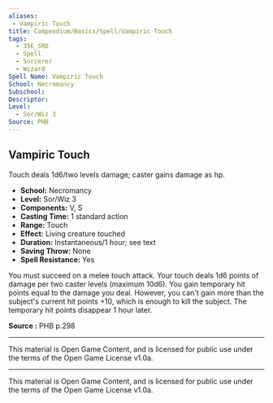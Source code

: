 ```yaml
---
aliases:
 - Vampiric Touch
title: Compendium/Basics/Spell/Vampiric Touch
tags:  
  - 35E_SRD  
  - Spell  
  - Sorcerer  
  - Wizard  
Spell Name: Vampiric Touch
School: Necromancy
Subschool: 
Descriptor: 
Level:
  - Sor/Wiz 3
Source: PHB
---
```


## Vampiric Touch

Touch deals 1d6/two levels damage; caster gains damage as hp.

- **School:** Necromancy  
- **Level:** Sor/Wiz 3  
- **Components:** V, S  
- **Casting Time:** 1 standard action  
- **Range:** Touch  
- **Effect:** Living creature touched  
- **Duration:** Instantaneous/1 hour; see text  
- **Saving Throw:** None  
- **Spell Resistance:** Yes  

You must succeed on a melee touch attack. Your touch deals 1d6 points of damage per two caster levels (maximum 10d6). You gain temporary hit points equal to the damage you deal. However, you can't gain more than the subject's current hit points +10, which is enough to kill the subject. The temporary hit points disappear 1 hour later.



**Source :** PHB p.298

---

This material is Open Game Content, and is licensed for public use under  
the terms of the Open Game License v1.0a.

---

This material is Open Game Content, and is licensed for public use under the terms of the Open Game License v1.0a.
